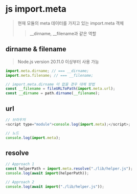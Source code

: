 # js import.meta

> 현재 모듈의 meta 데이터를 가지고 있는 import.meta 객체
>
> > \_\_dirname, \_\_filename과 같은 역할

## dirname & filename

> Node.js version 20.11.0 이상부터 사용 가능

```js
import.meta.dirname; // === __dirname;
import.meta.filename; // === __filename;

// import.meta.dirname 이 없을 경우 대체 방법
const __filename = fileURLToPath(import.meta.url);
const __dirname = path.dirname(__filename);
```

## url

```js
// 브라우저
<script type="module">console.log(import.meta);</script>;

// 노드
console.log(import.meta);
```

## resolve

```js
// Approach 1
const helperPath = import.meta.resolve("./lib/helper.js");
console.log(await import(helperPath));

// Approach 2
console.log(await import("./lib/helper.js"));
```
